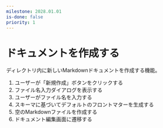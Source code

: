 ```yaml
---
milestone: 2028.01.01
is-done: false
priority: 1
---
```


# ドキュメントを作成する

ディレクトリ内に新しいMarkdownドキュメントを作成する機能。

1. ユーザーが「新規作成」ボタンをクリックする
2. ファイル名入力ダイアログを表示する
3. ユーザーがファイル名を入力する
4. スキーマに基づいてデフォルトのフロントマターを生成する
5. 空のMarkdownファイルを作成する
6. ドキュメント編集画面に遷移する